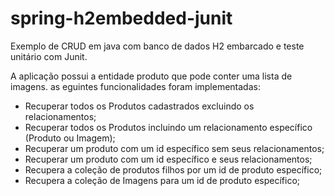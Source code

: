 # spring-h2embedded-junit
Exemplo de CRUD em java com banco de dados H2 embarcado e teste unitário com Junit.

A aplicação possui a entidade produto que pode conter uma lista de imagens. as eguintes funcionalidades foram implementadas:
- Recuperar todos os Produtos cadastrados excluindo os relacionamentos;
- Recuperar todos os Produtos incluindo um relacionamento específico (Produto ou Imagem);
- Recuperar um produto com um id específico sem seus relacionamentos;
- Recuperar um produto com um id específico e seus relacionamentos;
- Recupera a coleção de produtos filhos por um id de produto específico;
- Recupera a coleção de Imagens para um id de produto específico;
